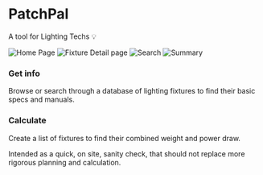 # PatchPal

A tool for Lighting Techs :bulb:

![Home Page](https://i.imgur.com/bZ3HgzV.png) ![Fixture Detail page](https://imgur.com/MF5nWeR.png) ![Search](https://imgur.com/n1cXGBE.png) ![Summary](https://imgur.com/0SRxDcR.png)

### Get info

Browse or search through a database of lighting fixtures to find their basic specs and manuals.

### Calculate

Create a list of fixtures to find their combined weight and power draw.

Intended as a quick, on site, sanity check, that should not replace more rigorous planning and calculation.
